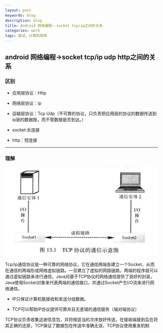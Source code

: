 ```yaml
---
layout: post
keywords: blog
description: blog
title: Android 网络编程--socket tcp/ip之间的关系
categories: work
tags: 面试、计算机网络
---
```


##  android 网络编程->socket tcp/ip udp http之间的关系

### 区别

- 应用层协议：Http

- 网络层协议：ip

- 运输层协议：Tcp Udp（不可靠的协议，只负责把应用层的协议的数据传送到ip层的数据报，而不管数据是否到达。）

- socket:长连接

- http：短连接

---

### 理解

<img src="/image/tcp.png"/>

Tcp/ip通信协议是一种可靠的网络协议，它在通信两端各建立一个Socket，从而在通信的两端形成网络虚拟链路。一旦建立了虚拟的网路链路，两端的程序就可以通过虚拟链路来进行通信，Java对基于TCP协议的网络通信提供了良好的封装，Java使用Socket对象来代表两端的通信接口，并通过Socket产生I/O流来进行网络通信。

- IP只保证计算机能接收和发送分组数据。

- TCP可以帮助IP协议提供可靠并且无差错的通信服务（端对端协议）

TCP协议负责收集这谢信息包，并将按适当的次序放好传送，在接收端接到后在将其正确的还原，TCP保证了数据包在传送中准确无误，TCP协议使用重发机制




